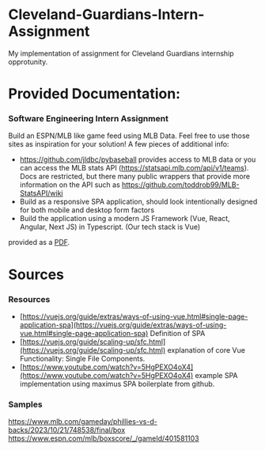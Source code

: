 # Cleveland-Guardians-Intern-Assignment
My implementation of assignment for Cleveland Guardians internship opprotunity.

# Provided Documentation:
### Software Engineering Intern Assignment  
Build an ESPN/MLB like game feed using MLB Data. Feel free to use those sites as inspiration 
for your solution! 
A few pieces of additional info: 
- https://github.com/jldbc/pybaseball provides access to MLB data or you can access the 
MLB stats API (https://statsapi.mlb.com/api/v1/teams). Docs are restricted, but there 
many public wrappers that provide more information on the API such as 
https://github.com/toddrob99/MLB-StatsAPI/wiki 
- Build as a responsive SPA application, should look intentionally designed for both 
mobile and desktop form factors 
- Build the application using a modern JS Framework (Vue, React, Angular, Next JS) in 
Typescript. (Our tech stack is Vue) 

provided as a [PDF](./docs/Software_Engineering_Intern_Assignment.pdf).

# Sources
### Resources
- [https://vuejs.org/guide/extras/ways-of-using-vue.html#single-page-application-spa](https://vuejs.org/guide/extras/ways-of-using-vue.html#single-page-application-spa) Definition of SPA
- [https://vuejs.org/guide/scaling-up/sfc.html](https://vuejs.org/guide/scaling-up/sfc.html) explanation of core Vue Functionality: Single File Components.
- [https://www.youtube.com/watch?v=5HgPEXO4oX4](https://www.youtube.com/watch?v=5HgPEXO4oX4) example SPA implementation using maximus SPA boilerplate from github.

### Samples
https://www.mlb.com/gameday/phillies-vs-d-backs/2023/10/21/748538/final/box
https://www.espn.com/mlb/boxscore/_/gameId/401581103
